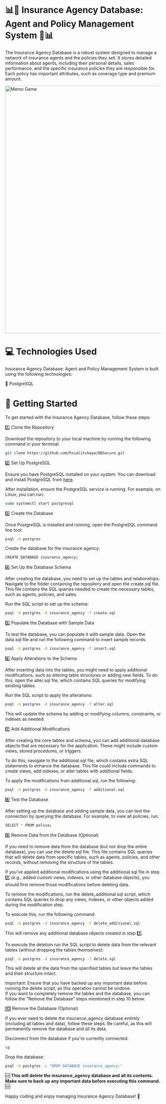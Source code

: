# 📊🪪 Insurance Agency Database: Agent and Policy Management System 🪪📊  

The Insurance Agency Database is a robust system designed to manage a network of insurance agents and the policies they sell. It stores detailed information about agents, including their personal details, sales performance, and the specific insurance policies they are responsible for. Each policy has important attributes, such as coverage type and premium amount.

<img width="800" alt="Memo Game" src="https://github.com/user-attachments/assets/835a2fde-a7bd-457b-b42b-d11710a13898" />

# 💻 Technologies Used

Insurance Agency Database: Agent and Policy Management System is built using the following technologies:

📍 PostgreSQL


# 🏁 Getting Started

To get started with the Insurance Agency Database, follow these steps:

1️⃣ Clone the Repository  

Download the repository to your local machine by running the following command in your terminal:  

```bash
git clone https://github.com/hsialitskaya/DBSecure.git
```

2️⃣ Set Up PostgreSQL

Ensure you have PostgreSQL installed on your system. You can download and install PostgreSQL from [here](https://www.postgresql.org/download/). 

After installation, ensure the PostgreSQL service is running. For example, on Linux, you can run:

```bash
sudo systemctl start postgresql
```

3️⃣ Create the Database

Once PostgreSQL is installed and running, open the PostgreSQL command line tool:

```bash
psql -U postgres
```

Create the database for the insurance agency:

```bash
CREATE DATABASE insurance_agency;
```

4️⃣ Set Up the Database Schema

After creating the database, you need to set up the tables and relationships. Navigate to the folder containing the repository and open the create.sql file. This file contains the SQL queries needed to create the necessary tables, such as agents, policies, and sales.

Run the SQL script to set up the schema:

```bash
psql -U postgres -d insurance_agency -f create.sql
```

5️⃣ Populate the Database with Sample Data

To test the database, you can populate it with sample data. Open the data.sql file and run the following command to insert sample records:

```bash
psql -U postgres -d insurance_agency -f insert.sql
```

6️⃣ Apply Alterations to the Schema

After inserting data into the tables, you might need to apply additional modifications, such as altering table structures or adding new fields. To do this, open the alter.sql file, which contains SQL queries for modifying existing tables.

Run the SQL script to apply the alterations:

```bash
psql -U postgres -d insurance_agency -f alter.sql
```

This will update the schema by adding or modifying columns, constraints, or indexes as needed.

7️⃣ Add Additional Modifications

After creating the core tables and schema, you can add additional database objects that are necessary for the application. These might include custom views, stored procedures, or triggers.

To do this, navigate to the additional.sql file, which contains extra SQL statements to enhance the database. This file could include commands to create views, add indexes, or alter tables with additional fields.

To apply the modifications from additional.sql, run the following:

```bash
psql -U postgres -d insurance_agency -f additional.sql
```

8️⃣ Test the Database

After setting up the database and adding sample data, you can test the connection by querying the database. For example, to view all policies, run:

```bash
SELECT * FROM polisa;
```

9️⃣ Remove Data from the Database (Optional)

If you need to remove data from the database (but not drop the entire database), you can use the delete.sql file. This file contains SQL queries that will delete data from specific tables, such as agents, policies, and other records, without removing the structure of the tables.

If you've applied additional modifications using the additional.sql file in step 7️⃣ (e.g., added custom views, indexes, or other database objects), you should first remove those modifications before deleting data.

To remove the modifications, run the delete_additional.sql script, which contains SQL queries to drop any views, indexes, or other objects added during the modification step.

To execute this, run the following command:

```bash
psql -U postgres -d insurance_agency -f delete_additional.sql
```

This will remove any additional database objects created in step 7️⃣.

To execute the deletion run the SQL script to delete data from the relevant tables (without dropping the tables themselves):

```bash
psql -U postgres -d insurance_agency -f delete.sql
```

This will delete all the data from the specified tables but leave the tables and their structure intact.

Important:
Ensure that you have backed up any important data before running the delete script, as this operation cannot be undone.  
If you want to completely remove the tables and the database, you can follow the "Remove the Database" steps mentioned in step 10 below.


🔟 Remove the Database (Optional)

If you ever need to delete the insurance_agency database entirely (including all tables and data), follow these steps. Be careful, as this will permanently remove the database and all its data.

Disconnect from the database if you're currently connected:
```bash
\q
```

Drop the database:

```bash
psql -U postgres -c "DROP DATABASE insurance_agency;"
```

 🆘 **This will delete the insurance_agency database and all its contents. Make sure to back up any important data before executing this command.** 🆘 

Happy coding and enjoy managing Insurance Agency Database! 🎉
